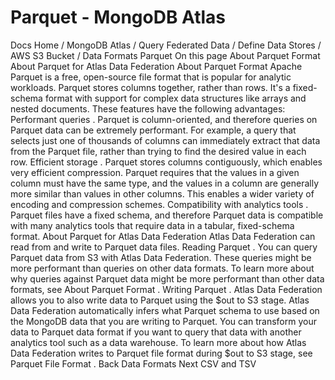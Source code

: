 # Parquet - MongoDB Atlas


Docs Home / MongoDB Atlas / Query Federated Data / Define Data Stores / AWS S3 Bucket / Data Formats Parquet On this page About Parquet Format About Parquet for Atlas Data Federation About Parquet Format Apache Parquet is a free,
open-source file format that is popular for analytic workloads. Parquet
stores columns together, rather than rows. It's a fixed-schema format
with support for complex data structures like arrays and nested
documents. These features have the following advantages: Performant queries . Parquet is column-oriented, and therefore
queries on Parquet data can be extremely performant. For example, a
query that selects just one of thousands of columns can immediately
extract that data from the Parquet file, rather than trying to find
the desired value in each row. Efficient storage . Parquet stores columns contiguously, which
enables very efficient compression. Parquet requires that the values
in a given column must have the same type, and the values in a column
are generally more similar than values in other columns. This enables
a wider variety of encoding and compression schemes. Compatibility with analytics tools . Parquet files have a fixed
schema, and therefore Parquet data is compatible with many analytics
tools that require data in a tabular, fixed-schema format. About Parquet for Atlas Data Federation Atlas Data Federation can read from and write to Parquet data files. Reading Parquet . You can query Parquet data from S3 with
Atlas Data Federation. These queries might be more performant than queries on other
data formats. To learn more about why queries against Parquet data
might be more performant than other data formats, see About Parquet Format . Writing Parquet . Atlas Data Federation allows you to also write data to Parquet
using the $out to S3 stage. Atlas Data Federation
automatically infers what Parquet schema to use based on the MongoDB
data that you are writing to Parquet. You can transform your data to
Parquet data format if you want to query that data with another
analytics tool such as a data warehouse. To learn more about how Atlas Data Federation writes to Parquet file format during $out to S3 stage, see Parquet File Format . Back Data Formats Next CSV and TSV
